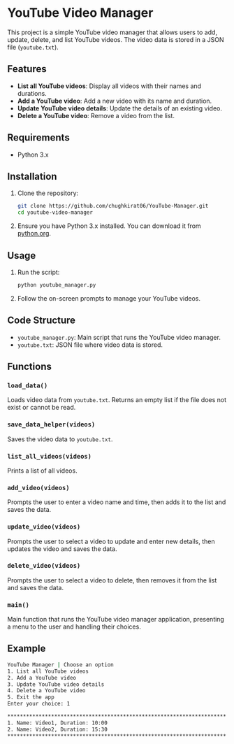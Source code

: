 # YouTube Video Manager

This project is a simple YouTube video manager that allows users to add, update, delete, and list YouTube videos. The video data is stored in a JSON file (`youtube.txt`).

## Features

- **List all YouTube videos**: Display all videos with their names and durations.
- **Add a YouTube video**: Add a new video with its name and duration.
- **Update YouTube video details**: Update the details of an existing video.
- **Delete a YouTube video**: Remove a video from the list.

## Requirements

- Python 3.x

## Installation

1. Clone the repository:
    ```bash
    git clone https://github.com/chughkirat06/YouTube-Manager.git
    cd youtube-video-manager
    ```

2. Ensure you have Python 3.x installed. You can download it from [python.org](https://www.python.org/downloads/).

## Usage

1. Run the script:
    ```bash
    python youtube_manager.py
    ```

2. Follow the on-screen prompts to manage your YouTube videos.

## Code Structure

- `youtube_manager.py`: Main script that runs the YouTube video manager.
- `youtube.txt`: JSON file where video data is stored.

## Functions

### `load_data()`

Loads video data from `youtube.txt`. Returns an empty list if the file does not exist or cannot be read.

### `save_data_helper(videos)`

Saves the video data to `youtube.txt`.

### `list_all_videos(videos)`

Prints a list of all videos.

### `add_video(videos)`

Prompts the user to enter a video name and time, then adds it to the list and saves the data.

### `update_video(videos)`

Prompts the user to select a video to update and enter new details, then updates the video and saves the data.

### `delete_video(videos)`

Prompts the user to select a video to delete, then removes it from the list and saves the data.

### `main()`

Main function that runs the YouTube video manager application, presenting a menu to the user and handling their choices.

## Example

```bash
YouTube Manager | Choose an option 
1. List all YouTube videos 
2. Add a YouTube video 
3. Update YouTube video details 
4. Delete a YouTube video 
5. Exit the app 
Enter your choice: 1

**********************************************************************
1. Name: Video1, Duration: 10:00
2. Name: Video2, Duration: 15:30
**********************************************************************
